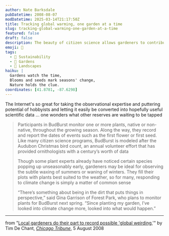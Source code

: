 ```yaml
---
author: Nate Barksdale
pubDatetime: 2008-08-07
modDatetime: 2025-03-14T21:17:50Z
title: Tracking global warming, one garden at a time
slug: tracking-global-warming-one-garden-at-a-time
featured: false
draft: false
description: The beauty of citizen science allows gardeners to contribute to our understanding of climate change through careful observation of plant behavior.
emoji: 🌱
tags:
  - 🌱 Sustainability
  - 🌿 Gardens
  - 🌳 Landscapes
haiku: |
  Gardens watch the time,  
  Blooms and seeds mark seasons' change,  
  Nature holds the clue.
coordinates: [41.8781, -87.6298]
---
```


The Internet's so great for taking the observational expertise and puttering potential of hobbyists and letting it easily be converted into hopefully useful scientific data ... one wonders what other reserves are waiting to be tapped

> Participants in BudBurst monitor one or more plants, native or non-native, throughout the growing season. Along the way, they record and report the dates of events such as the first flower or first seed. Like many citizen science programs, BudBurst is modeled after the Audubon Christmas bird count, an annual volunteer effort that has provided ornithologists with a century’s worth of data
>
> Though some plant experts already have noticed certain species popping up unseasonably early, gardeners may be ideal for observing the subtle waxing of summers or waning of winters. They fill their plots with plants best suited to the weather, so for many, responding to climate change is simply a matter of common sense
>
> “There’s something about being in the dirt that puts things in perspective,” said Gina Garrison of Forest Park, who plans to monitor plants for BudBurst next spring. “Since planting my garden, I’ve looked into climate change more, looked into what would happen.”

---

from "[Local gardeners do their part to record possible 'global weirding](http://web.archive.org/web/20080809175046/http://www.chicagotribune.com:80/features/lifestyle/green/chi-budburst_05aug05,0,3640493.story),'" by Tim De Chant, [_Chicago Tribune_](http://www.chicagotribune.com/), 5 August 2008
